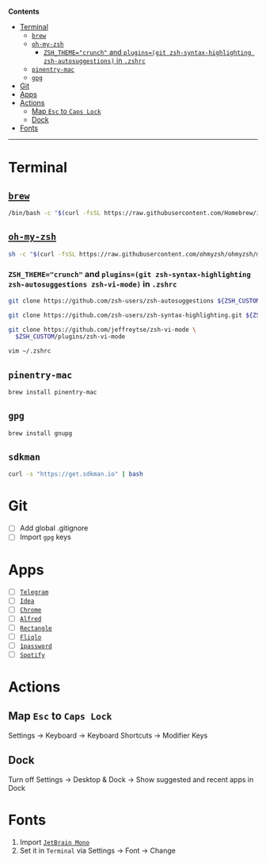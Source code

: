 **Contents**

<!-- TOC -->
* [Terminal](#terminal)
  * [`brew`](#brew)
  * [`oh-my-zsh`](#oh-my-zsh)
    * [`ZSH_THEME="crunch"` and `plugins=(git zsh-syntax-highlighting zsh-autosuggestions)` in `.zshrc`](#zsh_themecrunch-and-pluginsgit-zsh-syntax-highlighting-zsh-autosuggestions-in-zshrc)
  * [`pinentry-mac`](#pinentry-mac)
  * [`gpg`](#gpg)
* [Git](#git)
* [Apps](#apps)
* [Actions](#actions)
  * [Map `Esc` to `Caps Lock`](#map-esc-to-caps-lock)
  * [Dock](#dock)
* [Fonts](#fonts)
<!-- TOC -->

---

# Terminal

## [`brew`](https://brew.sh/)

```bash
/bin/bash -c "$(curl -fsSL https://raw.githubusercontent.com/Homebrew/install/HEAD/install.sh)"
```

## [`oh-my-zsh`](https://ohmyz.sh/)

```bash
sh -c "$(curl -fsSL https://raw.githubusercontent.com/ohmyzsh/ohmyzsh/master/tools/install.sh)"
```

### `ZSH_THEME="crunch"` and `plugins=(git zsh-syntax-highlighting zsh-autosuggestions zsh-vi-mode)` in `.zshrc`

```bash
git clone https://github.com/zsh-users/zsh-autosuggestions ${ZSH_CUSTOM:-~/.oh-my-zsh/custom}/plugins/zsh-autosuggestions
```

```bash
git clone https://github.com/zsh-users/zsh-syntax-highlighting.git ${ZSH_CUSTOM:-~/.oh-my-zsh/custom}/plugins/zsh-syntax-highlighting
```

```bash
git clone https://github.com/jeffreytse/zsh-vi-mode \
  $ZSH_CUSTOM/plugins/zsh-vi-mode
```

```bash
vim ~/.zshrc
```

## `pinentry-mac`

```bash
brew install pinentry-mac
```

## `gpg`

```bash
brew install gnupg
```

## `sdkman`

```bash
curl -s "https://get.sdkman.io" | bash
```

# Git

- [ ] Add global .gitignore
- [ ] Import `gpg` keys

# Apps

- [ ] [`Telegram`](https://macos.telegram.org/)
- [ ] [`Idea`](https://www.jetbrains.com/idea/download/?section=mac)
- [ ] [`Chrome`](https://www.google.com/intl/en/chrome/)
- [ ] [`Alfred`](https://www.alfredapp.com/)
- [ ] [`Rectangle`](https://rectangleapp.com/)
- [ ] [`Fliqlo`](https://fliqlo.com/)
- [ ] [`1password`](https://support.1password.com/get-the-apps/)
- [ ] [`Spotify`](https://www.spotify.com/us/download/mac/)

# Actions

## Map `Esc` to `Caps Lock`

Settings -> Keyboard -> Keyboard Shortcuts -> Modifier Keys

## Dock

Turn off Settings -> Desktop & Dock -> Show suggested and recent apps in Dock

# Fonts 

1. Import [`JetBrain Mono`](https://www.jetbrains.com/lp/mono/)
2. Set it in `Terminal` via Settings -> Font -> Change
